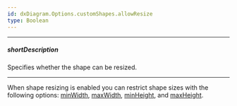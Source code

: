 ```yaml
---
id: dxDiagram.Options.customShapes.allowResize
type: Boolean
---
```

---
##### shortDescription
Specifies whether the shape can be resized.

---
When shape resizing is enabled you can restrict shape sizes with the following options: [minWidth](/api-reference/10%20UI%20Widgets/dxDiagram/1%20Configuration/customShapes/minWidth.md '/Documentation/ApiReference/UI_Components/dxDiagram/Configuration/customShapes/#minWidth'), [maxWidth](/api-reference/10%20UI%20Widgets/dxDiagram/1%20Configuration/customShapes/maxWidth.md '/Documentation/ApiReference/UI_Components/dxDiagram/Configuration/customShapes/#maxWidth'), [minHeight](/api-reference/10%20UI%20Widgets/dxDiagram/1%20Configuration/customShapes/minHeight.md '/Documentation/ApiReference/UI_Components/dxDiagram/Configuration/customShapes/#minHeight'), and [maxHeight](/api-reference/10%20UI%20Widgets/dxDiagram/1%20Configuration/customShapes/maxHeight.md '/Documentation/ApiReference/UI_Components/dxDiagram/Configuration/customShapes/#maxHeight').
